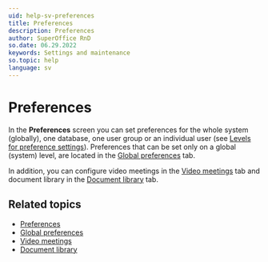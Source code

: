 ```yaml
---
uid: help-sv-preferences
title: Preferences
description: Preferences
author: SuperOffice RnD
so.date: 06.29.2022
keywords: Settings and maintenance
so.topic: help
language: sv
---
```


# Preferences

In the **Preferences** screen you can set preferences for the whole system (globally), one database, one user group or an individual user (see [Levels for preference settings][2]). Preferences that can be set only on a global (system) level, are located in the [Global preferences][1] tab.

In addition, you can configure video meetings in the [Video meetings][4] tab and document library in the [Document library][5] tab.

## Related topics

* [Preferences][3]
* [Global preferences][1]
* [Video meetings][4]
* [Document library][5]

<!-- Referenced links -->
[1]: global-preferences.md
[2]: preferences-tab/levels-for-preference-settings.md
[3]: preferences-tab/index.md
[4]: video-meetings/index.md
[5]: document-library.md

<!-- Referenced images -->

